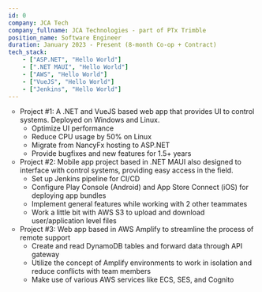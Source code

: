 ```yaml
---
id: 0
company: JCA Tech
company_fullname: JCA Technologies - part of PTx Trimble
position_name: Software Engineer
duration: January 2023 - Present (8-month Co-op + Contract) 
tech_stack:
    - ["ASP.NET", "Hello World"]
    - [".NET MAUI", "Hello World"]
    - ["AWS", "Hello World"]
    - ["VueJS", "Hello World"]
    - ["Jenkins", "Hello World"]
---
```



<ul style="list-style-type: circle;">
    <li> Project #1: A .NET and VueJS based web app that provides UI to control systems. Deployed on Windows and Linux.
        <ul>
            <li>Optimize UI performance </li>
            <li>Reduce CPU usage by 50% on Linux</li>
            <li>Migrate from NancyFx hosting to ASP.NET</li>
            <li>Provide bugfixes and new features for 1.5+ years</li>
        </ul>
    </li>
    <li> Project #2: Mobile app project based in .NET MAUI also designed to interface with control systems, providing easy access in the field. 
        <ul> 
            <li> Set up Jenkins pipeline for CI/CD </li> 
            <li> Configure Play Console (Android) and App Store Connect (iOS) for deploying app bundles </li> 
            <li> Implement general features while working with 2 other teammates </li> 
            <li> Work a little bit with AWS S3 to upload and download user/application level files </li>
        </ul>
    </li>
    <li> Project #3: Web app based in AWS Amplify to streamline the process of remote support
         <ul>
            <li> Create and read DynamoDB tables and forward data through API gateway </li>
            <li> Utilize the concept of Amplify environments to work in isolation and reduce conflicts with team members </li>
            <li> Make use of various AWS services like ECS, SES, and Cognito </li>
         </ul>  
    </li>
</ul>